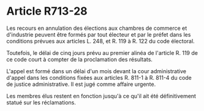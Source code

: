 # Article R713-28

Les recours en annulation des élections aux chambres de commerce et d'industrie peuvent être formés par tout électeur et par le préfet dans les conditions prévues aux articles L. 248, et R. 119 à R. 122 du code électoral.

Toutefois, le délai de cinq jours prévu au premier alinéa de l'article R. 119 de ce code court à compter de la proclamation des résultats.

L'appel est formé dans un délai d'un mois devant la cour administrative d'appel dans les conditions fixées aux articles R. 811-1 à R. 811-4 du code de justice administrative. Il est jugé comme affaire urgente.

Les membres élus restent en fonction jusqu'à ce qu'il ait été définitivement statué sur les réclamations.
